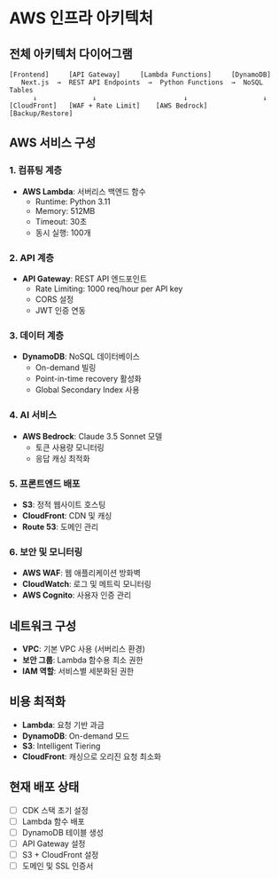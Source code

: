 # AWS 인프라 아키텍처

## 전체 아키텍처 다이어그램
```
[Frontend]     [API Gateway]     [Lambda Functions]     [DynamoDB]
   Next.js  →  REST API Endpoints  →  Python Functions  →  NoSQL Tables
      ↓              ↓                      ↓                   ↓
[CloudFront]   [WAF + Rate Limit]    [AWS Bedrock]      [Backup/Restore]
```

## AWS 서비스 구성

### 1. 컴퓨팅 계층
- **AWS Lambda**: 서버리스 백엔드 함수
  - Runtime: Python 3.11
  - Memory: 512MB
  - Timeout: 30초
  - 동시 실행: 100개

### 2. API 계층  
- **API Gateway**: REST API 엔드포인트
  - Rate Limiting: 1000 req/hour per API key
  - CORS 설정
  - JWT 인증 연동

### 3. 데이터 계층
- **DynamoDB**: NoSQL 데이터베이스
  - On-demand 빌링
  - Point-in-time recovery 활성화
  - Global Secondary Index 사용

### 4. AI 서비스
- **AWS Bedrock**: Claude 3.5 Sonnet 모델
  - 토큰 사용량 모니터링
  - 응답 캐싱 최적화

### 5. 프론트엔드 배포
- **S3**: 정적 웹사이트 호스팅
- **CloudFront**: CDN 및 캐싱
- **Route 53**: 도메인 관리

### 6. 보안 및 모니터링
- **AWS WAF**: 웹 애플리케이션 방화벽
- **CloudWatch**: 로그 및 메트릭 모니터링
- **AWS Cognito**: 사용자 인증 관리

## 네트워크 구성
- **VPC**: 기본 VPC 사용 (서버리스 환경)
- **보안 그룹**: Lambda 함수용 최소 권한
- **IAM 역할**: 서비스별 세분화된 권한

## 비용 최적화
- **Lambda**: 요청 기반 과금
- **DynamoDB**: On-demand 모드
- **S3**: Intelligent Tiering
- **CloudFront**: 캐싱으로 오리진 요청 최소화

## 현재 배포 상태
- [ ] CDK 스택 초기 설정
- [ ] Lambda 함수 배포
- [ ] DynamoDB 테이블 생성
- [ ] API Gateway 설정
- [ ] S3 + CloudFront 설정
- [ ] 도메인 및 SSL 인증서
